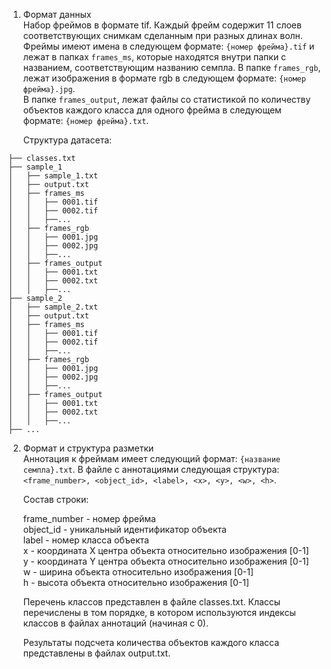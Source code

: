 1.  Формат данных  
Набор фреймов в формате tif. Каждый фрейм содержит 11 слоев соответствующих снимкам сделанным при разных длинах волн. Фреймы имеют имена в следующем формате: `{номер фрейма}.tif` и лежат в папках `frames_ms`, которые находятся внутри папки с названием, соответствующим названию семпла.
В папке `frames_rgb`, лежат изображения в формате rgb в следующем формате: `{номер фрейма}.jpg`.  
В папке `frames_output`, лежат файлы со статистикой по количеству объектов каждого класса для одного фрейма в следующем формате: `{номер фрейма}.txt`.  


    Структура датасета:  
```
├── classes.txt
├── sample_1
│   ├── sample_1.txt
│   ├── output.txt
│   ├── frames_ms
│   │   ├── 0001.tif
│   │   ├── 0002.tif
│   │   ├──...
│   ├── frames_rgb
│   │   ├── 0001.jpg
│   │   ├── 0002.jpg
│   │   ├──...
│   ├── frames_output
│   │   ├── 0001.txt
│   │   ├── 0002.txt
│   │   ├──...
├── sample_2
│   ├── sample_2.txt
│   ├── output.txt
│   ├── frames_ms
│   │   ├── 0001.tif
│   │   ├── 0002.tif
│   │   ├──...
│   ├── frames_rgb
│   │   ├── 0001.jpg
│   │   ├── 0002.jpg
│   │   ├──...
│   ├── frames_output
│   │   ├── 0001.txt
│   │   ├── 0002.txt
│   │   ├──...
├── ...

```

2.  Формат и структура разметки  
Аннотация к фреймам имеет следующий формат: `{название семпла}.txt`. В файле с аннотациями следующая структура: `<frame_number>, <object_id>, <label>, <x>, <y>, <w>, <h>`.  

    Состав строки:  

    frame_number - номер фрейма  
object_id - уникальный идентификатор объекта  
label - номер класса объекта  
x - координата X центра объекта относительно изображения [0-1]  
y - координата Y центра объекта относительно изображения [0-1]  
w - ширина объекта относительно изображения [0-1]  
h - высота объекта относительно изображения [0-1]  

    Перечень классов представлен в файле classes.txt. Классы перечислены в том порядке, в котором используются индексы классов в файлах аннотаций (начиная с 0).  

    Результаты подсчета количества объектов каждого класса представлены в файлах output.txt.  
